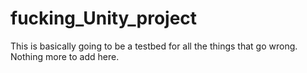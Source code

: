 # fucking_Unity_project
This is basically going to be a testbed for all the things that go wrong.
Nothing more to add here.
